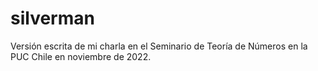# silverman
Versión escrita de mi charla en el Seminario de Teoría de Números en la PUC Chile en noviembre de 2022.

